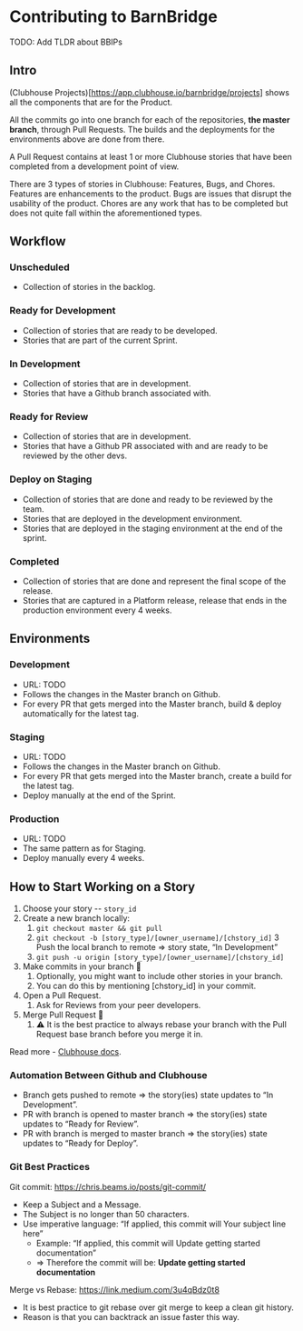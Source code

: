 # Contributing to BarnBridge

TODO: Add TLDR about BBIPs

## Intro

(Clubhouse Projects)[https://app.clubhouse.io/barnbridge/projects] shows all the components that are for the Product.

All the commits go into one branch for each of the repositories, **the master branch**, through Pull Requests. The builds and the deployments for the environments above are done from there.

A Pull Request contains at least 1 or more Clubhouse stories that have been completed from a development point of view.

There are 3 types of stories in Clubhouse: Features, Bugs, and Chores. Features are enhancements to the product. Bugs are issues that disrupt the usability of the product. Chores are any work that has to be completed but does not quite fall within the aforementioned types. 

## Workflow

### Unscheduled
- Collection of stories in the backlog.

### Ready for Development
- Collection of stories that are ready to be developed.
- Stories that are part of the current Sprint.

### In Development
- Collection of stories that are in development.
- Stories that have a Github branch associated with.

### Ready for Review
- Collection of stories that are in development.
- Stories that have a Github PR associated with and are ready to be reviewed by the other devs.

### Deploy on Staging
- Collection of stories that are done and ready to be reviewed by the team.
- Stories that are deployed in the development environment.
- Stories that are deployed in the staging environment at the end of the sprint.

### Completed
- Collection of stories that are done and represent the final scope of the release.
- Stories that are captured in a Platform release, release that ends in the production environment every 4 weeks.

## Environments

### Development 
- URL: TODO
- Follows the changes in the Master branch on Github.
- For every PR that gets merged into the Master branch, build & deploy automatically for the latest tag.

### Staging
- URL: TODO
- Follows the changes in the Master branch on Github.
- For every PR that gets merged into the Master branch, create a build for the latest tag.
- Deploy manually at the end of the Sprint.

### Production
- URL: TODO
- The same pattern as for Staging.
- Deploy manually every 4 weeks.

## How to Start Working on a Story

1. Choose your story -- `story_id`
2. Create a new branch locally: 
   1. `git checkout master && git pull`
   2. `git checkout -b [story_type]/[owner_username]/[chstory_id]`
3 Push the local branch to remote => story state, “In Development”
   1. `git push -u origin [story_type]/[owner_username]/[chstory_id]`
4. Make commits in your branch 🚀
   1. Optionally, you might want to include other stories in your branch.
   2. You can do this by mentioning [chstory_id] in your commit.
5. Open a Pull Request.
   1. Ask for Reviews from your peer developers.
6. Merge Pull Request 🥂
   1. ⚠️ It is the best practice to always rebase your branch with the Pull Request base branch before you merge it in.

Read more - [Clubhouse docs](https://help.clubhouse.io/hc/en-us/articles/207540323-Using-the-Clubhouse-GitHub-Integration-with-Branches-and-Pull-Requests).

### Automation Between Github and Clubhouse
- Branch gets pushed to remote =>  the story(ies) state updates to “In Development”.
- PR with branch is opened to master branch => the story(ies) state updates to “Ready for Review”.
- PR with branch is merged to master branch => the story(ies) state updates to “Ready for Deploy”.

### Git Best Practices

Git commit: https://chris.beams.io/posts/git-commit/
- Keep a Subject and a Message.
- The Subject is no longer than 50 characters.
- Use imperative language: “If applied, this commit will Your subject line here”
  - Example: “If applied, this commit will Update getting started documentation”
  - => Therefore the commit will be: **Update getting started documentation**

Merge vs Rebase: https://link.medium.com/3u4qBdz0t8 
- It is best practice to git rebase over git merge to keep a clean git history.
- Reason is that you can backtrack an issue faster this way.

